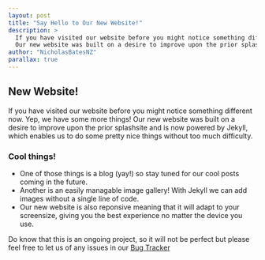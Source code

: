 ```yaml
---
layout: post
title: "Say Hello to Our New Website!"
description: >
  If you have visited our website before you might notice something different now. Yep, we have some more things!
  Our new website was built on a desire to improve upon the prior splashsite.
author: "NicholasBatesNZ"
parallax: true
---
```


## New Website!

If you have visited our website before you might notice something different now. Yep, we have some more things!
Our new website was built on a desire to improve upon the prior splashsite and is now powered by Jekyll, which enables us to do some pretty nice things without too much difficulty.

### Cool things!
 - One of those things is a blog (yay!) so stay tuned for our cool posts coming in the future.
 - Another is an easily managable image gallery! With Jekyll we can add images without a single line of code.
 - Our new website is also reponsive meaning that it will adapt to your screensize, giving you the best experience no matter the device you use.

Do know that this is an ongoing project, so it will not be perfect but please feel free to let us of any issues in our [Bug Tracker](https://github.com/DestinationSol/DestinationSol.github.io/issues)